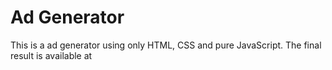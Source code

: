 # Ad Generator

This is a ad generator using only HTML, CSS and pure JavaScript. The final result is available at
